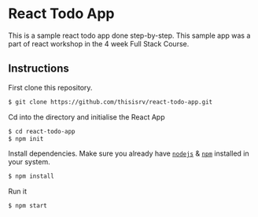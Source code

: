 # React Todo App

This is a sample react todo app done step-by-step.
This sample app was a part of react workshop in the 4 week Full Stack Course.



## Instructions

First clone this repository.
```bash
$ git clone https://github.com/thisisrv/react-todo-app.git
```
Cd into the directory and initialise the React App
```bash
$ cd react-todo-app
$ npm init 
```
Install dependencies. Make sure you already have [`nodejs`](https://nodejs.org/en/) & [`npm`](https://www.npmjs.com/) installed in your system.
```bash
$ npm install 
```

Run it
```bash
$ npm start 
```
